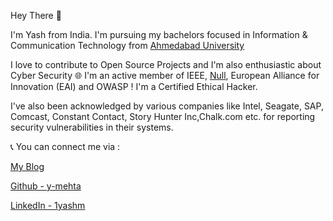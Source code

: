 Hey There :wave:

I'm Yash from India. I'm pursuing my bachelors focused in Information & Communication Technology from [Ahmedabad University](https://seas.ahduni.edu.in) 

I love to contribute to Open Source Projects and I'm also enthusiastic about Cyber Security :globe_with_meridians: 
I'm an active member of IEEE, [Null](https://null.co.in), European Alliance for Innovation (EAI) and OWASP ! I'm a Certified Ethical Hacker.

I've also been acknowledged by various companies like Intel, Seagate, SAP, Comcast, Constant Contact, Story Hunter Inc,Chalk.com etc. for reporting security vulnerabilities in their systems.

:telephone_receiver: You can connect me via :

[My Blog](http://www.uniquish.tech)

[Github - y-mehta](https://github.com/y-mehta)

[LinkedIn - 1yashm](https://www.linkedin.com/in/1yashm)
